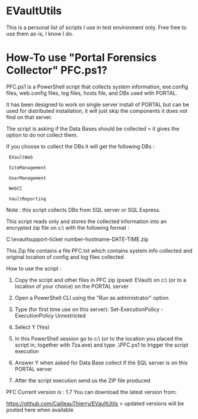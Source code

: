 # EVaultUtils
This is a personal list of scripts I use in test environment only. Free free to use them as-is, I know I do.

# How-To use "Portal Forensics Collector" PFC.ps1?
	
PFC.ps1 is a PowerShell script that collects system information, exe.config files, web.config files, log files, hosts file, and DBs used with PORTAL.

It has been designed to work on single server install of PORTAL but can be used for distributed installation, it will just skip the components it does not find on that server.


The script is asking if the Data Bases should be collected = it gives the option to do not collect them.

If you choose to collect the DBs it will get the following DBs :

     EVaultWeb

     SiteManagement

     UserManagement

     WebCC

     VaultReporting

 

Note : this script collects DBs from SQL server or SQL Express.

 

This script reads only and stores the collected information into an encrypted zip file on c:\ with the following format :

   C:\evaultsupport-ticket number-hostname-DATE-TIME.zip

   This Zip file contains a file PFC.txt which contains system info collected and original location of config and log files collected

 

How to use the script :

1. Copy the script and other files in PFC zip (pswd: EVault) on c:\ (or to a location of your choice) on the PORTAL server

2. Open a PowerShell CLI using the "Run as administrator" option

3. Type (for first time use on this server):
Set-ExecutionPolicy -ExecutionPolicy Unrestricted

4. Select Y (Yes)

5. In this PowerShell session go to c:\ (or to the location you placed the script in, together with 7za.exe) and type .\PFC.ps1  to trigger the script execution

6. Answer Y when asked for Data Base collect if the SQL server is on this PORTAL server

7. After the script execution send us the ZIP file produced

 


PFC Current version is : 1.7 You can download the latest version from:

https://github.com/CailleauThierry/EVaultUtils > updated versions will be posted here when available